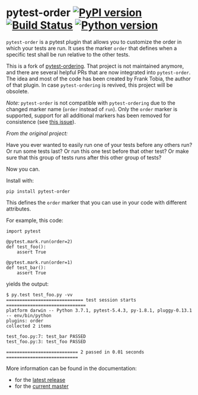 pytest-order [![PyPI version](https://badge.fury.io/py/pytest-order.svg)](https://badge.fury.io/py/pytest-order) [![Build Status](https://travis-ci.org/mrbean-bremen/pytest-order.svg?branch=master)](https://travis-ci.org/mrbean-bremen/pytest-order) [![Python version](https://img.shields.io/pypi/pyversions/pytest-order.svg)](https://img.shields.io/pypi/pyversions/pytest-order.svg)
============
`pytest-order` is a pytest plugin that allows you to customize the order in which
your tests are run. It uses the marker `order` that defines when a specific
test shall be run relative to the other tests.  

This is a fork of [pytest-ordering](https://github.com/ftobia/pytest-ordering).
That project is not maintained anymore, and there are several helpful PRs
that are now integrated into `pytest-order`. The idea and most of the code
has been created by Frank Tobia, the author of that plugin. In case 
`pytest-ordering` is revived, this project will be obsolete. 

_Note:_ `pytest-order` is not compatible with `pytest-ordering` due to the
changed marker name (`order` instead of `run`). Only the `order` 
marker is supported, support for all additional markers has been removed for
consistence (see [this issue](https://github.com/ftobia/pytest-ordering/issues/38)).

_From the original project:_

Have you ever wanted to easily run one of your tests before any others run?
Or run some tests last? Or run this one test before that other test? Or
make sure that this group of tests runs after this other group of tests?

Now you can.

Install with:

    pip install pytest-order

This defines the ``order`` marker that you can use in your code with
different attributes. 

For example, this code:

    import pytest

    @pytest.mark.run(order=2)
    def test_foo():
        assert True

    @pytest.mark.run(order=1)
    def test_bar():
        assert True

yields the output:

    $ py.test test_foo.py -vv
    ============================= test session starts ==============================
    platform darwin -- Python 3.7.1, pytest-5.4.3, py-1.8.1, pluggy-0.13.1 -- env/bin/python
    plugins: order
    collected 2 items

    test_foo.py:7: test_bar PASSED
    test_foo.py:3: test_foo PASSED

    =========================== 2 passed in 0.01 seconds ===========================

More information can be found in the documentation:
- for the [latest release](https://mrbean-bremen.github.io/pytest-order/stable/)
- for the [current master](https://mrbean-bremen.github.io/pytest-order/dev/)

